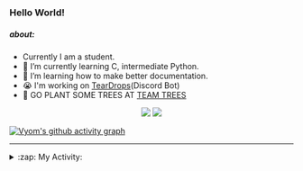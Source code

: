 ### Hello World!

##### about:
- Currently I am a student.
- 🌱 I’m currently learning C, intermediate Python.
- 🌱 I’m learning how to make better documentation.
- 😭 I'm working on [TearDrops](https://github.com/Vyvy-vi/TearDrops)(Discord Bot)
- 🌱 GO PLANT SOME TREES AT [TEAM TREES](https://teamtrees.org/)

<p align="center">
  <a href="https://twitter.com/Vyvy_viM"><img target="_blank" src="https://img.shields.io/badge/twitter%20@Vyvy_viM-0D95E8?style=for-the-badge&logo=twitter&logoColor=white"/></a> 
  <a href="https://vyvy-vi.github.io/portfolio"><img target="_blank" src="https://img.shields.io/badge/-I%27m_craving_for_open_source-green?style=for-the-badge&logo=github&logoColor=black"/></a> 
</p>

[![Vyom's github activity graph](https://activity-graph.herokuapp.com/graph?username=Vyvy-vi)](https://github.com/ashutosh00710/github-readme-activity-graph)

---
<details>
  <summary>:zap: My Activity:</summary>
  
<!--START_SECTION:waka-->
**I'm a Night 🦉** 

```text
🌞 Morning    6 commits      ███████░░░░░░░░░░░░░░░░░░   28.57% 
🌆 Daytime    1 commits      █░░░░░░░░░░░░░░░░░░░░░░░░   4.76% 
🌃 Evening    3 commits      ███░░░░░░░░░░░░░░░░░░░░░░   14.29% 
🌙 Night      11 commits     █████████████░░░░░░░░░░░░   52.38%

```
📅 **I'm Most Productive on Sunday** 

```text
Monday       5 commits      ██████░░░░░░░░░░░░░░░░░░░   23.81% 
Tuesday      3 commits      ███░░░░░░░░░░░░░░░░░░░░░░   14.29% 
Wednesday    1 commits      █░░░░░░░░░░░░░░░░░░░░░░░░   4.76% 
Thursday     1 commits      █░░░░░░░░░░░░░░░░░░░░░░░░   4.76% 
Friday       1 commits      █░░░░░░░░░░░░░░░░░░░░░░░░   4.76% 
Saturday     4 commits      ████░░░░░░░░░░░░░░░░░░░░░   19.05% 
Sunday       6 commits      ███████░░░░░░░░░░░░░░░░░░   28.57%

```


📊 **This Week I Spent My Time On** 

```text
🔥 Editors: 
Vim                      8 hrs 22 mins       █████████████████████████   100.0%

🐱‍💻 Projects: 
TEC-Discord-Automation   3 hrs 36 mins       ██████████░░░░░░░░░░░░░░░   43.05% 
blog                     3 hrs 35 mins       ██████████░░░░░░░░░░░░░░░   42.8% 
EddieBot                 24 mins             █░░░░░░░░░░░░░░░░░░░░░░░░   4.89% 
Unknown Project          20 mins             █░░░░░░░░░░░░░░░░░░░░░░░░   4.17% 
TEC-Discord-Oauth2       19 mins             █░░░░░░░░░░░░░░░░░░░░░░░░   3.94%

```


<!--END_SECTION:waka-->
</details>
